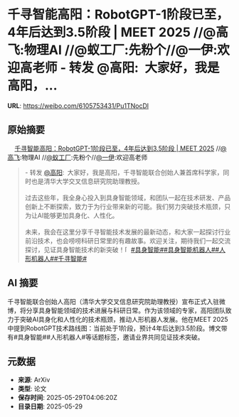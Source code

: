 # 千寻智能高阳：RobotGPT-1阶段已至，4年后达到3.5阶段 | MEET 2025 //@高飞:物理AI //@蚁工厂:先粉个//@一伊:欢迎高老师 - 转发 @高阳:&ensp;大家好，我是高阳，...

**URL**: https://weibo.com/6105753431/Pu1TNocDl

## 原始摘要

<a href="https://weibo.cn/sinaurl?u=https%3A%2F%2Fmp.weixin.qq.com%2Fs%2FDZjSCpZaZwD8HGefwF76LQ" data-hide=""><span class="url-icon"><img style="width: 1rem;height: 1rem" src="https://h5.sinaimg.cn/upload/2015/09/25/3/timeline_card_small_web_default.png" referrerpolicy="no-referrer"></span><span class="surl-text">千寻智能高阳：RobotGPT-1阶段已至，4年后达到3.5阶段 | MEET 2025</span></a> //<a href="https://weibo.com/n/%E9%AB%98%E9%A3%9E">@高飞</a>:物理AI //<a href="https://weibo.com/n/%E8%9A%81%E5%B7%A5%E5%8E%82">@蚁工厂</a>:先粉个//<a href="https://weibo.com/n/%E4%B8%80%E4%BC%8A">@一伊</a>:欢迎高老师<br><blockquote> - 转发 <a href="https://weibo.com/8001936113" target="_blank">@高阳</a>: 大家好，我是高阳，千寻智能联合创始人兼首席科学家，同时也是清华大学交叉信息研究院助理教授。<br><br>过去这些年，我全身心投入到具身智能领域，和团队一起在技术研发、产品创新上不断探索，致力于为行业带来新的可能。我们努力突破技术瓶颈，只为让AI能够更加具身化、人性化。<br><br>未来，我会在这里分享千寻智能技术发展的最新动态，和大家一起探讨行业前沿技术，也会唠唠科研日常里的有趣故事。欢迎关注，期待我们一起交流探讨，见证具身智能技术的新突破！<span class="url-icon"><img alt="[并不简单]" src="https://h5.sinaimg.cn/m/emoticon/icon/default/d_bingbujiandan-9955880b30.png" style="width:1em; height:1em;" referrerpolicy="no-referrer"></span><a href="https://m.weibo.cn/search?containerid=231522type%3D1%26t%3D10%26q%3D%23%E5%85%B7%E8%BA%AB%E6%99%BA%E8%83%BD%23&amp;extparam=%23%E5%85%B7%E8%BA%AB%E6%99%BA%E8%83%BD%23" data-hide=""><span class="surl-text">#具身智能#</span></a><a href="https://m.weibo.cn/search?containerid=231522type%3D1%26t%3D10%26q%3D%23%E5%85%B7%E8%BA%AB%E6%99%BA%E8%83%BD%E6%9C%BA%E5%99%A8%E4%BA%BA%23&amp;extparam=%23%E5%85%B7%E8%BA%AB%E6%99%BA%E8%83%BD%E6%9C%BA%E5%99%A8%E4%BA%BA%23" data-hide=""><span class="surl-text">#具身智能机器人#</span></a><a href="https://m.weibo.cn/search?containerid=231522type%3D1%26t%3D10%26q%3D%23%E4%BA%BA%E5%BD%A2%E6%9C%BA%E5%99%A8%E4%BA%BA%23&amp;isnewpage=1" data-hide=""><span class="surl-text">#人形机器人#</span></a><a href="https://m.weibo.cn/search?containerid=231522type%3D1%26t%3D10%26q%3D%23%E5%8D%83%E5%AF%BB%E6%99%BA%E8%83%BD%23&amp;extparam=%23%E5%8D%83%E5%AF%BB%E6%99%BA%E8%83%BD%23" data-hide=""><span class="surl-text">#千寻智能#</span></a></blockquote>

## AI 摘要

千寻智能联合创始人高阳（清华大学交叉信息研究院助理教授）宣布正式入驻微博，将分享具身智能领域的技术进展与科研日常。作为该领域的专家，高阳团队致力于突破AI具身化和人性化的技术瓶颈，推动人形机器人发展。他在MEET 2025中提到RobotGPT技术路线图：当前处于1阶段，预计4年后达到3.5阶段。博文带有#具身智能##人形机器人#等话题标签，邀请业界共同见证技术突破。

## 元数据

- **来源**: ArXiv
- **类型**: 论文
- **保存时间**: 2025-05-29T04:06:20Z
- **目录日期**: 2025-05-29
